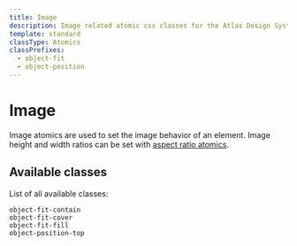 ```yaml
---
title: Image
description: Image related atomic css classes for the Atlas Design System
template: standard
classType: Atomics
classPrefixes:
  - object-fit
  - object-position
---
```


# Image

Image atomics are used to set the image behavior of an element. Image height and width ratios can be set with [aspect ratio atomics](./aspect-ratio.md).

## Available classes

List of all available classes:

```atomics-filter
object-fit-contain
object-fit-cover
object-fit-fill
object-position-top
```
